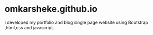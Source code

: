 # omkarsheke.github.io
i developed my portfolio and blog single page website using Bootstrap ,html,css and javascript.

